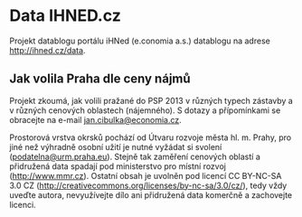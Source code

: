 # Data IHNED.cz

Projekt datablogu portálu iHNed (e.conomia a.s.) datablogu na adrese http://ihned.cz/data.

Jak volila Praha dle ceny nájmů
--------------
Projekt zkoumá, jak volili pražané do PSP 2013 v různých typech zástavby a v různých cenových oblastech (nájemného).
S dotazy a přípomínkami se obracejte na e-mail jan.cibulka@economia.cz.

Prostorová vrstva okrsků pochází od Útvaru rozvoje města hl. m. Prahy, pro jiné než výhradně osobní užití je nutné vyžádat si svolení (podatelna@urm.praha.eu). Stejně tak zaměření cenových oblastí a přidružená data spadají pod ministerstvo pro místní rozvoj (http://www.mmr.cz).
Ostatní obsah je uvolněn pod licencí CC BY-NC-SA 3.0 CZ (http://creativecommons.org/licenses/by-nc-sa/3.0/cz/), tedy vždy uveďte autora, nevyužívejte dílo ani přidružená data komerčně a zachovejte licenci.
